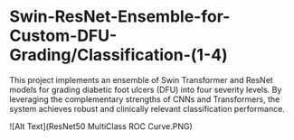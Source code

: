 # Swin-ResNet-Ensemble-for-Custom-DFU-Grading/Classification-(1-4)
This project implements an ensemble of Swin Transformer and ResNet models for grading diabetic foot ulcers (DFU) into four severity levels. By leveraging the complementary strengths of CNNs and Transformers, the system achieves robust and clinically relevant classification performance.<br>

![Alt Text](ResNet50 MultiClass ROC Curve.PNG)
